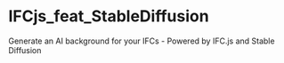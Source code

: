 # IFCjs_feat_StableDiffusion
Generate an AI background for your IFCs - Powered by IFC.js and Stable Diffusion
